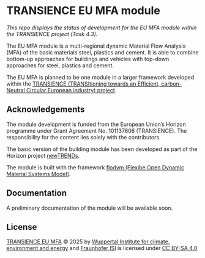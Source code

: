 # TRANSIENCE EU MFA module
*This repo displays the status of development for the EU MFA module within the TRANSIENCE project (Task 4.3).*

The EU MFA module is a multi-regional dynamic Material Flow Analysis (MFA) of the basic materials steel, plastics and cement. 
It is able to combine bottom-up approaches for buildings and vehicles with top-down approaches for steel, plastics and cement.

The EU MFA is planned to be one module in a larger framework developed within the [TRANSIENCE (TRANSItioning towards an Efficient, carbon-Neutral Circular European industry) project](https://www.transience.eu/).

## Acknowledgements
The module development is funded from the European Union’s Horizon programme under Grant Agreement No. 101137606 (TRANSIENCE). 
The responsibility for the content lies solely with the contributors.

The basic version of the building module has been developed as part of the Horizon project [newTRENDs](https://github.com/H2020-newTRENDs/flow).

The module is built with the framework [flodym (Flexibe Open Dynamic Material Systems Model)](https://github.com/pik-piam/flodym).

 <!-- stop parsing here on readthedocs -->

## Documentation
A preliminary documentation of the module will be available soon.

## License
[TRANSIENCE EU MFA](https://github.com/wupperinst/transience-eu-mfa) © 2025 by [Wuppertal Institute for climate, environment and energy](https://wupperinst.org/) and [Fraunhofer ISI](https://www.isi.fraunhofer.de/en.html) is licensed under [CC BY-SA 4.0](https://creativecommons.org/licenses/by-sa/4.0/?ref=chooser-v1)
